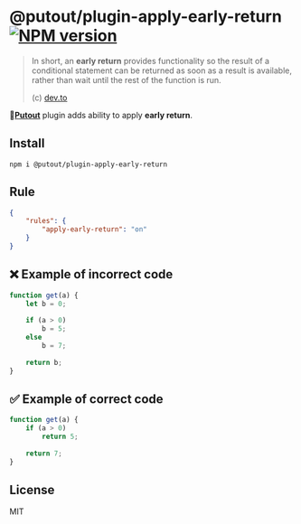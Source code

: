 # @putout/plugin-apply-early-return [![NPM version][NPMIMGURL]][NPMURL]

[NPMIMGURL]: https://img.shields.io/npm/v/@putout/plugin-apply-early-return.svg?style=flat&longCache=true
[NPMURL]: https://npmjs.org/package/@putout/plugin-apply-early-return"npm"

> In short, an **early return** provides functionality so the result of a conditional statement can be returned as soon as a result is available, rather than wait until the rest of the function is run.
>
> (c) [dev.to](https://dev.to/jenniferlynparsons/early-returns-in-javascript-5hfb)

🐊[**Putout**](https://github.com/coderaiser/putout) plugin adds ability to apply **early return**.

## Install

```
npm i @putout/plugin-apply-early-return
```

## Rule

```json
{
    "rules": {
        "apply-early-return": "on"
    }
}
```

## ❌ Example of incorrect code

```js
function get(a) {
    let b = 0;
    
    if (a > 0)
        b = 5;
    else
        b = 7;
    
    return b;
}
```

## ✅ Example of correct code

```js
function get(a) {
    if (a > 0)
        return 5;
    
    return 7;
}
```

## License

MIT
